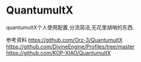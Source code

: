 # QuantumultX
quantumultX个人使用配置,分流简洁,无花里胡哨的东西.

参考资料
https://github.com/Orz-3/QuantumultX
https://github.com/DivineEngine/Profiles/tree/master
https://github.com/KOP-XIAO/QuantumultX

